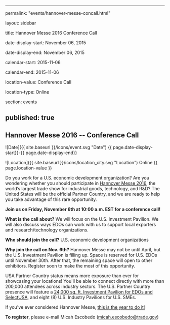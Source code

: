  --- 
 permalink: "events/hannover-messe-concall.html" 

 layout: sidebar 

 title: Hannover Messe 2016 Conference Call

 date-display-start: November 06, 2015

 date-display-end: November 06, 2015

 calendar-start: 2015-11-06

 calendar-end: 2015-11-06

 location-value: Conference Call

 location-type: Online

 section: events 

 published: true 
 --- 


## Hannover Messe 2016 -- Conference Call

![Date]({{ site.baseurl }}/icons/event.svg "Date") {{ page.date-display-start}}-{{ page.date-display-end}}

![Location]({{ site.baseurl }}/icons/location_city.svg "Location") Online {{ page.location-value }}


Do you work for a U.S. economic development organization? Are you wondering whether you should participate in [Hannover Messe 2016](http://trade.gov/events/hannovermesse/), the world’s largest trade show for industrial goods, technology, and R&D? The United States will be the official Partner Country, and we are ready to help you take advantage of this rare opportunity.

**Join us on Friday, November 6th at 10:00 a.m. EST for a conference call!**

**What is the call about?** We will focus on the U.S. Investment Pavilion. We will also discuss ways EDOs can work with us to support local exporters and research/technology organizations.

**Who should join the call?** U.S. economic development organizations

**Why join the call on Nov. 6th?** Hannover Messe may not be until April, but the U.S. Investment Pavilion is filling up. Space is reserved for U.S. EDOs until November 30th.  After that, the remaining space will open to other exhibitors.  Register soon to make the most of this opportunity.

USA Partner Country status means more exposure than ever for showcasing your locations! You'll be able to connect directly with more than 200,000 attendees across industry sectors. The U.S. Partner Country presence will feature a [24,000 sq. ft. Investment Pavilion for EDOs and SelectUSA](http://selectusa.commerce.gov/events/selectusa-hannover-messe-2016.html), and eight (8) U.S. Industry Pavilions for U.S. SMEs.  

If you've ever considered Hannover Messe, [this is the year to do it!](http://trade.gov/events/hannovermesse/)

**To register**, please e-mail Micah Escobedo ([micah.escobedo@trade.gov](mailto:micah.escobedo@trade.gov?Subject=Hannover%20Messe%202016%20Conference%20Call%20registration))
